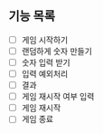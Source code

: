 ## 기능 목록
- [ ] 게임 시작하기
- [ ] 랜덤하게 숫자 만들기
- [ ] 숫자 입력 받기
- [ ] 입력 예외처리
- [ ] 결과
- [ ] 게임 재시작 여부 입력
- [ ] 게임 재시작
- [ ] 게임 종료